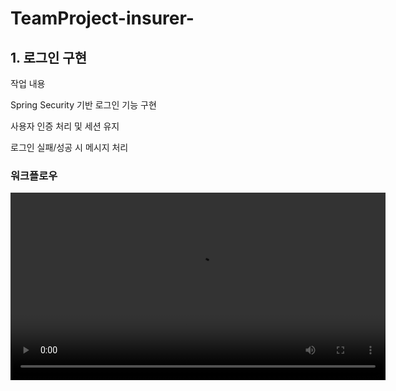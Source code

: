 # TeamProject-insurer-

## 1. 로그인 구현
  작업 내용

  Spring Security 기반 로그인 기능 구현

  사용자 인증 처리 및 세션 유지

  로그인 실패/성공 시 메시지 처리
### 워크플로우
<video src="https://github.com/user-attachments/assets/cc3413c9-0d33-4c60-aef4-205fd85fd77f" control width="600" />
